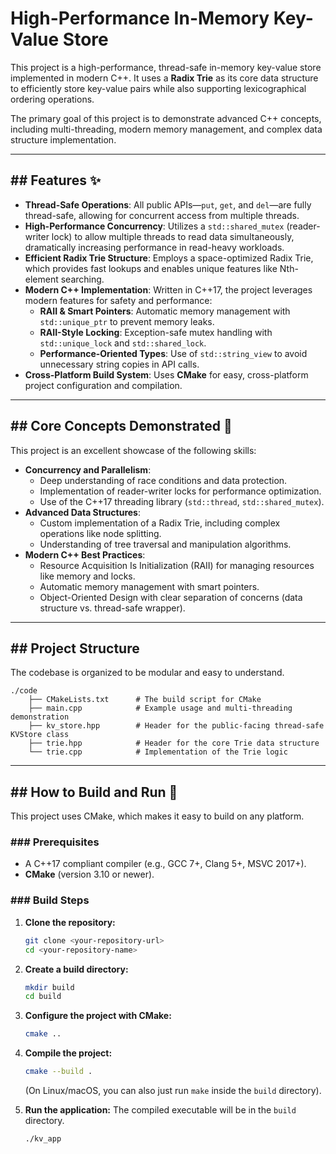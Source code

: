 # High-Performance In-Memory Key-Value Store

This project is a high-performance, thread-safe in-memory key-value store implemented in modern C++. It uses a **Radix Trie** as its core data structure to efficiently store key-value pairs while also supporting lexicographical ordering operations.

The primary goal of this project is to demonstrate advanced C++ concepts, including multi-threading, modern memory management, and complex data structure implementation.

-----

## \#\# Features ✨

  * **Thread-Safe Operations**: All public APIs—`put`, `get`, and `del`—are fully thread-safe, allowing for concurrent access from multiple threads.
  * **High-Performance Concurrency**: Utilizes a `std::shared_mutex` (reader-writer lock) to allow multiple threads to read data simultaneously, dramatically increasing performance in read-heavy workloads.
  * **Efficient Radix Trie Structure**: Employs a space-optimized Radix Trie, which provides fast lookups and enables unique features like Nth-element searching.
  * **Modern C++ Implementation**: Written in C++17, the project leverages modern features for safety and performance:
      * **RAII & Smart Pointers**: Automatic memory management with `std::unique_ptr` to prevent memory leaks.
      * **RAII-Style Locking**: Exception-safe mutex handling with `std::unique_lock` and `std::shared_lock`.
      * **Performance-Oriented Types**: Use of `std::string_view` to avoid unnecessary string copies in API calls.
  * **Cross-Platform Build System**: Uses **CMake** for easy, cross-platform project configuration and compilation.

-----

## \#\# Core Concepts Demonstrated 🧠

This project is an excellent showcase of the following skills:

  * **Concurrency and Parallelism**:
      * Deep understanding of race conditions and data protection.
      * Implementation of reader-writer locks for performance optimization.
      * Use of the C++17 threading library (`std::thread`, `std::shared_mutex`).
  * **Advanced Data Structures**:
      * Custom implementation of a Radix Trie, including complex operations like node splitting.
      * Understanding of tree traversal and manipulation algorithms.
  * **Modern C++ Best Practices**:
      * Resource Acquisition Is Initialization (RAII) for managing resources like memory and locks.
      * Automatic memory management with smart pointers.
      * Object-Oriented Design with clear separation of concerns (data structure vs. thread-safe wrapper).

-----

## \#\# Project Structure

The codebase is organized to be modular and easy to understand.

```
./code
    ├── CMakeLists.txt      # The build script for CMake
    ├── main.cpp            # Example usage and multi-threading demonstration
    ├── kv_store.hpp        # Header for the public-facing thread-safe KVStore class
    ├── trie.hpp            # Header for the core Trie data structure
    └── trie.cpp            # Implementation of the Trie logic
```

-----

## \#\# How to Build and Run 🚀

This project uses CMake, which makes it easy to build on any platform.

### \#\#\# Prerequisites

  * A C++17 compliant compiler (e.g., GCC 7+, Clang 5+, MSVC 2017+).
  * **CMake** (version 3.10 or newer).

### \#\#\# Build Steps

1.  **Clone the repository:**

    ```sh
    git clone <your-repository-url>
    cd <your-repository-name>
    ```

2.  **Create a build directory:**

    ```sh
    mkdir build
    cd build
    ```

3.  **Configure the project with CMake:**

    ```sh
    cmake ..
    ```

4.  **Compile the project:**

    ```sh
    cmake --build .
    ```

    (On Linux/macOS, you can also just run `make` inside the `build` directory).

5.  **Run the application:**
    The compiled executable will be in the `build` directory.

    ```sh
    ./kv_app
    ```

